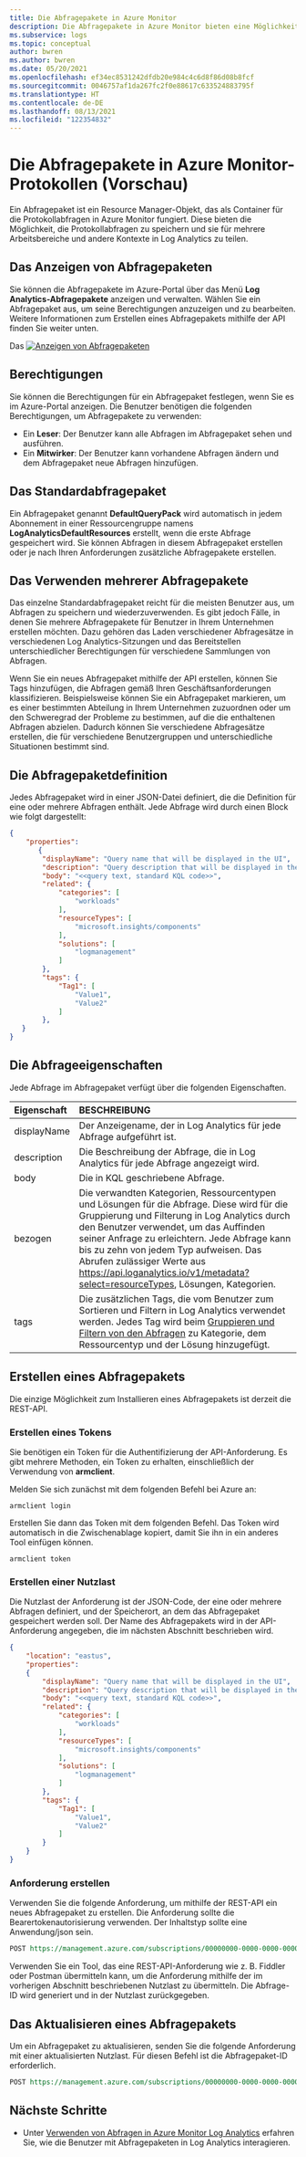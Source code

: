 ```yaml
---
title: Die Abfragepakete in Azure Monitor
description: Die Abfragepakete in Azure Monitor bieten eine Möglichkeit, die Erfassungen von Protokollabfragen in mehreren Log Analytics-Arbeitsbereichen zu teilen.
ms.subservice: logs
ms.topic: conceptual
author: bwren
ms.author: bwren
ms.date: 05/20/2021
ms.openlocfilehash: ef34ec8531242dfdb20e984c4c6d8f86d08b8fcf
ms.sourcegitcommit: 0046757af1da267fc2f0e88617c633524883795f
ms.translationtype: HT
ms.contentlocale: de-DE
ms.lasthandoff: 08/13/2021
ms.locfileid: "122354832"
---
```

# <a name="query-packs-in-azure-monitor-logs-preview"></a>Die Abfragepakete in Azure Monitor-Protokollen (Vorschau)
Ein Abfragepaket ist ein Resource Manager-Objekt, das als Container für die Protokollabfragen in Azure Monitor fungiert. Diese bieten die Möglichkeit, die Protokollabfragen zu speichern und sie für mehrere Arbeitsbereiche und andere Kontexte in Log Analytics zu teilen. 

## <a name="view-query-packs"></a>Das Anzeigen von Abfragepaketen
Sie können die Abfragepakete im Azure-Portal über das Menü **Log Analytics-Abfragepakete** anzeigen und verwalten. Wählen Sie ein Abfragepaket aus, um seine Berechtigungen anzuzeigen und zu bearbeiten. Weitere Informationen zum Erstellen eines Abfragepakets mithilfe der API finden Sie weiter unten.

Das [![Anzeigen von Abfragepaketen](media/query-packs/view-query-pack.png)](media/query-packs/view-query-pack.png#lightbox)

## <a name="permissions"></a>Berechtigungen
Sie können die Berechtigungen für ein Abfragepaket festlegen, wenn Sie es im Azure-Portal anzeigen. Die Benutzer benötigen die folgenden Berechtigungen, um Abfragepakete zu verwenden:

- Ein **Leser**: Der Benutzer kann alle Abfragen im Abfragepaket sehen und ausführen.
- Ein **Mitwirker**: Der Benutzer kann vorhandene Abfragen ändern und dem Abfragepaket neue Abfragen hinzufügen.

## <a name="default-query-pack"></a>Das Standardabfragepaket
Ein Abfragepaket genannt **DefaultQueryPack** wird automatisch in jedem Abonnement in einer Ressourcengruppe namens **LogAnalyticsDefaultResources** erstellt, wenn die erste Abfrage gespeichert wird. Sie können Abfragen in diesem Abfragepaket erstellen oder je nach Ihren Anforderungen zusätzliche Abfragepakete erstellen.

## <a name="using-multiple-query-packs"></a>Das Verwenden mehrerer Abfragepakete
Das einzelne Standardabfragepaket reicht für die meisten Benutzer aus, um Abfragen zu speichern und wiederzuverwenden. Es gibt jedoch Fälle, in denen Sie mehrere Abfragepakete für Benutzer in Ihrem Unternehmen erstellen möchten. Dazu gehören das Laden verschiedener Abfragesätze in verschiedenen Log Analytics-Sitzungen und das Bereitstellen unterschiedlicher Berechtigungen für verschiedene Sammlungen von Abfragen. 

Wenn Sie ein neues Abfragepaket mithilfe der API erstellen, können Sie Tags hinzufügen, die Abfragen gemäß Ihren Geschäftsanforderungen klassifizieren. Beispielsweise können Sie ein Abfragepaket markieren, um es einer bestimmten Abteilung in Ihrem Unternehmen zuzuordnen oder um den Schweregrad der Probleme zu bestimmen, auf die die enthaltenen Abfragen abzielen. Dadurch können Sie verschiedene Abfragesätze erstellen, die für verschiedene Benutzergruppen und unterschiedliche Situationen bestimmt sind.

## <a name="query-pack-definition"></a>Die Abfragepaketdefinition
Jedes Abfragepaket wird in einer JSON-Datei definiert, die die Definition für eine oder mehrere Abfragen enthält. Jede Abfrage wird durch einen Block wie folgt dargestellt:

```json
{
    "properties":
       {
        "displayName": "Query name that will be displayed in the UI",
        "description": "Query description that will be displayed in the UI",
        "body": "<<query text, standard KQL code>>",
        "related": {
            "categories": [
                "workloads"
            ],
            "resourceTypes": [
                "microsoft.insights/components"
            ],
            "solutions": [
                "logmanagement"
            ]
        },
        "tags": {
            "Tag1": [
                "Value1",
                "Value2"
            ]
        },
   }
}
```


## <a name="query-properties"></a>Die Abfrageeigenschaften
Jede Abfrage im Abfragepaket verfügt über die folgenden Eigenschaften.


| Eigenschaft | BESCHREIBUNG |
|:---|:---|
| displayName | Der Anzeigename, der in Log Analytics für jede Abfrage aufgeführt ist. | 
| description | Die Beschreibung der Abfrage, die in Log Analytics für jede Abfrage angezeigt wird. |
| body        | Die in KQL geschriebene Abfrage. |
| bezogen     | Die verwandten Kategorien, Ressourcentypen und Lösungen für die Abfrage. Diese wird für die Gruppierung und Filterung in Log Analytics durch den Benutzer verwendet, um das Auffinden seiner Anfrage zu erleichtern. Jede Abfrage kann bis zu zehn von jedem Typ aufweisen. Das Abrufen zulässiger Werte aus https://api.loganalytics.io/v1/metadata?select=resourceTypes, Lösungen, Kategorien. |
| tags        | Die zusätzlichen Tags, die vom Benutzer zum Sortieren und Filtern in Log Analytics verwendet werden. Jedes Tag wird beim [Gruppieren und Filtern von den Abfragen](queries.md#finding-and-filtering-queries) zu Kategorie, dem Ressourcentyp und der Lösung hinzugefügt. |




## <a name="create-a-query-pack"></a>Erstellen eines Abfragepakets
Die einzige Möglichkeit zum Installieren eines Abfragepakets ist derzeit die REST-API. 

### <a name="create-token"></a>Erstellen eines Tokens
Sie benötigen ein Token für die Authentifizierung der API-Anforderung. Es gibt mehrere Methoden, ein Token zu erhalten, einschließlich der Verwendung von **armclient**.

Melden Sie sich zunächst mit dem folgenden Befehl bei Azure an:

```
armclient login
```

Erstellen Sie dann das Token mit dem folgenden Befehl. Das Token wird automatisch in die Zwischenablage kopiert, damit Sie ihn in ein anderes Tool einfügen können.

```
armclient token
```

### <a name="create-payload"></a>Erstellen einer Nutzlast
Die Nutzlast der Anforderung ist der JSON-Code, der eine oder mehrere Abfragen definiert, und der Speicherort, an dem das Abfragepaket gespeichert werden soll. Der Name des Abfragepakets wird in der API-Anforderung angegeben, die im nächsten Abschnitt beschrieben wird.

```json
{
    "location": "eastus",
    "properties":
    {
        "displayName": "Query name that will be displayed in the UI",
        "description": "Query description that will be displayed in the UI",
        "body": "<<query text, standard KQL code>>",
        "related": {
            "categories": [
                "workloads"
            ],
            "resourceTypes": [
                "microsoft.insights/components"
            ],
            "solutions": [
                "logmanagement"
            ]
        },
        "tags": {
            "Tag1": [
                "Value1",
                "Value2"
            ]
        }
    }
}
```

### <a name="create-request"></a>Anforderung erstellen
Verwenden Sie die folgende Anforderung, um mithilfe der REST-API ein neues Abfragepaket zu erstellen. Die Anforderung sollte die Bearertokenautorisierung verwenden. Der Inhaltstyp sollte eine Anwendung/json sein.

```rest
POST https://management.azure.com/subscriptions/00000000-0000-0000-0000-000000000000/resourceGroups/my-resource-group/providers/Microsoft.Insights/querypacks/my-query-pack?api-version=2019-09-01-preview
```

Verwenden Sie ein Tool, das eine REST-API-Anforderung wie z. B. Fiddler oder Postman übermitteln kann, um die Anforderung mithilfe der im vorherigen Abschnitt beschriebenen Nutzlast zu übermitteln. Die Abfrage-ID wird generiert und in der Nutzlast zurückgegeben. 

## <a name="update-a-query-pack"></a>Das Aktualisieren eines Abfragepakets
Um ein Abfragepaket zu aktualisieren, senden Sie die folgende Anforderung mit einer aktualisierten Nutzlast. Für diesen Befehl ist die Abfragepaket-ID erforderlich.

```rest
POST https://management.azure.com/subscriptions/00000000-0000-0000-0000-000000000000/resourceGroups/my-resource-group/providers/Microsoft.Insights/querypacks/my-query-pack/queries/query-id/?api-version=2019-09-01-preview
```

## <a name="next-steps"></a>Nächste Schritte

- Unter [Verwenden von Abfragen in Azure Monitor Log Analytics](queries.md) erfahren Sie, wie die Benutzer mit Abfragepaketen in Log Analytics interagieren.
